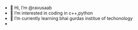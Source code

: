 - 👋 Hi, I’m @ravusaab
- 👀 I’m interested in coding in c++,python
- 🌱 I’m currently learning bhai gurdas institue of techonology 
-

<!---
ravusaab/ravusaab is a ✨ special ✨ repository because its `README.md` (this file) appears on your GitHub profile.
You can click the Preview link to take a look at your changes.
--->
